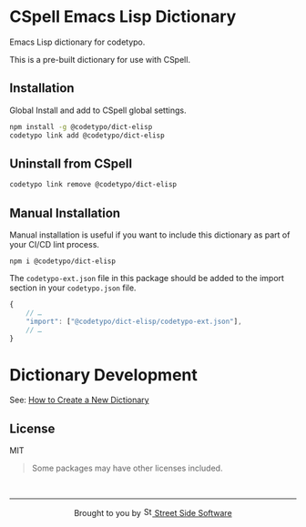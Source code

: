 # CSpell Emacs Lisp Dictionary

Emacs Lisp dictionary for codetypo.

This is a pre-built dictionary for use with CSpell.

## Installation

Global Install and add to CSpell global settings.

```sh
npm install -g @codetypo/dict-elisp
codetypo link add @codetypo/dict-elisp
```

## Uninstall from CSpell

```sh
codetypo link remove @codetypo/dict-elisp
```

## Manual Installation

Manual installation is useful if you want to include this dictionary as part of your CI/CD lint process.

```
npm i @codetypo/dict-elisp
```

The `codetypo-ext.json` file in this package should be added to the import section in your `codetypo.json` file.

```javascript
{
    // …
    "import": ["@codetypo/dict-elisp/codetypo-ext.json"],
    // …
}
```

# Dictionary Development

See: [How to Create a New Dictionary](https://github.com/khulnasoft/codetypo-dicts#how-to-create-a-new-dictionary)

## License

MIT

> Some packages may have other licenses included.

<!--- @@inject: ../../static/footer.md --->

<br/>

---

<p align="center">
Brought to you by <a href="https://khulnasoft.com" title="Street Side Software">
<img width="16" alt="Street Side Software Logo" src="https://i.imgur.com/CyduuVY.png" /> Street Side Software
</a>
</p>

<!--- @@inject-end: ../../static/footer.md --->
